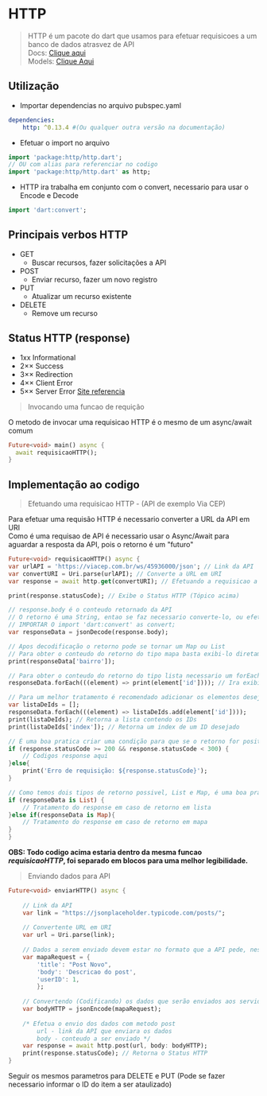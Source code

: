 # HTTP
>HTTP é um pacote do dart que usamos para efetuar requisicoes a um banco de dados atrasvez de API<br>
Docs: [Clique aqui](https://pub.dev/packages/http)<br>
Models: [Clique Aqui](/Dependencias/Rest-RestFull/Modelos/HTTP_Models.md)
## Utilização
- Importar dependencias no arquivo pubspec.yaml
```yaml
dependencies:
    http: ^0.13.4 #(Ou qualquer outra versão na documentação)
```
- Efetuar o import no arquivo
```dart
import 'package:http/http.dart';
// OU com alias para referenciar no codigo
import 'package:http/http.dart' as http;
```
- HTTP ira trabalha em conjunto com o convert, necessario para usar o Encode e Decode
```dart
import 'dart:convert';
```
## Principais verbos HTTP
- GET
    - Buscar recursos, fazer solicitações a API
- POST
    - Enviar recurso, fazer um novo registro
- PUT
    - Atualizar um recurso existente
- DELETE
    - Remove um recurso
## Status HTTP (response)
- 1xx Informational
- 2×× Success
- 3×× Redirection
- 4×× Client Error
- 5×× Server Error
[Site referencia](https://www.httpstatuses.com)

>Invocando uma funcao de requição

O metodo de invocar uma requisicao HTTP é o mesmo de um async/await comum
```dart
Future<void> main() async {
  await requisicaoHTTP();
}
```
## Implementação ao codigo
>Efetuando uma requisicao HTTP - (API de exemplo Via CEP)<br>

Para efetuar uma requisão HTTP é necessario converter a URL da API em URI<br>
Como é uma requisao de API é necessario usar o Async/Await para aguardar a resposta da API, pois o retorno é um "futuro"
```dart
Future<void> requisicaoHTTP() async {
var urlAPI = 'https://viacep.com.br/ws/45936000/json'; // Link da API
var convertURI = Uri.parse(urlAPI); // Converte a URL em URI
var response = await http.get(convertURI); // Efetuando a requisicao a API
```
```dart
print(response.statusCode); // Exibe o Status HTTP (Tópico acima)
```
```dart
// response.body é o conteudo retornado da API
// O retorno é uma String, entao se faz necessario converte-lo, ou efetuar o Decode (descodificar)
// IMPORTAR O import 'dart:convert' as convert;
var responseData = jsonDecode(response.body);
```
```dart
// Apos decodificação o retorno pode se tornar um Map ou List
// Para obter o conteudo do retorno do tipo mapa basta exibi-lo diretamente
print(responseData['bairro']);

// Para obter o conteudo do retorno do tipo lista necessario um forEach ou For in
responseData.forEach(((element) => print(element['id']))); // Ira exibir todos os IDs existentes da API

// Para um melhor tratamento é recomendado adicionar os elementos desejados em uma nova lista
var listaDeIds = [];
responseData.forEach(((element) => listaDeIds.add(element['id'])));
print(listaDeIds); // Retorna a lista contendo os IDs
print(listaDeIds['index']); // Retorna um index de um ID desejado
```
```dart
// É uma boa pratica criar uma condição para que se o retorno for positivo (Status HTTP), code 2xx, seguir com codigo, se nao informar ao usuario o ocorrido
if (response.statusCode >= 200 && response.statusCode < 300) {
    // Codigos response aqui
}else{
    print('Erro de requisição: ${response.statusCode}');
}
```
```dart
// Como temos dois tipos de retorno possivel, List e Map, é uma boa pratica criar uma condição para tratar cada tipo de retorno
if (responseData is List) {
    // Tratamento do response em caso de retorno em lista
}else if(responseData is Map){
    // Tratamento do response em caso de retorno em mapa
}
}
```
<b>OBS: Todo codigo acima estaria dentro da mesma funcao <i>requisicaoHTTP</i>, foi separado em blocos para uma melhor legibilidade.</b>
> Enviando dados para API

```dart
Future<void> enviarHTTP() async {
    
    // Link da API
    var link = "https://jsonplaceholder.typicode.com/posts/";
    
    // Convertente URL em URI
    var url = Uri.parse(link);
    
    // Dados a serem enviado devem estar no formato que a API pede, neste caso um mapa do tipo <String><String>
    var mapaRequest = {
        'title': "Post Novo",
        'body': 'Descricao do post',
        'userID': 1,
        };
    
    // Convertendo (Codificando) os dados que serão enviados aos servidor
    var bodyHTTP = jsonEncode(mapaRequest);
    
    /* Efetua o envio dos dados com metodo post
        url - link da API que enviara os dados
        body - conteudo a ser enviado */  
    var response = await http.post(url, body: bodyHTTP);
    print(response.statusCode); // Retorna o Status HTTP
}
```
Seguir os mesmos parametros para DELETE e PUT (Pode se fazer necessario informar o ID do item a ser ataulizado)